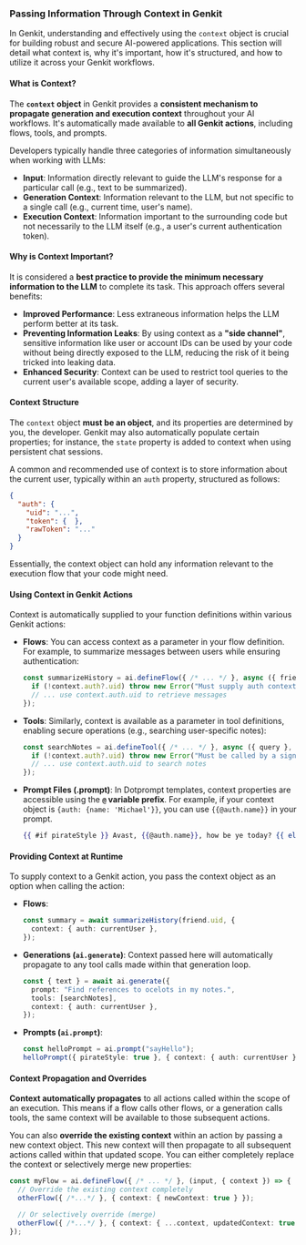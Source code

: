 ### Passing Information Through Context in Genkit

In Genkit, understanding and effectively using the `context` object is crucial for building robust and secure AI-powered applications. This section will detail what context is, why it's important, how it's structured, and how to utilize it across your Genkit workflows.

#### What is Context?
The **`context` object** in Genkit provides a **consistent mechanism to propagate generation and execution context** throughout your AI workflows. It's automatically made available to **all Genkit actions**, including flows, tools, and prompts.

Developers typically handle three categories of information simultaneously when working with LLMs:
*   **Input**: Information directly relevant to guide the LLM's response for a particular call (e.g., text to be summarized).
*   **Generation Context**: Information relevant to the LLM, but not specific to a single call (e.g., current time, user's name).
*   **Execution Context**: Information important to the surrounding code but not necessarily to the LLM itself (e.g., a user's current authentication token).

#### Why is Context Important?
It is considered a **best practice to provide the minimum necessary information to the LLM** to complete its task. This approach offers several benefits:
*   **Improved Performance**: Less extraneous information helps the LLM perform better at its task.
*   **Preventing Information Leaks**: By using context as a **"side channel"**, sensitive information like user or account IDs can be used by your code without being directly exposed to the LLM, reducing the risk of it being tricked into leaking data.
*   **Enhanced Security**: Context can be used to restrict tool queries to the current user's available scope, adding a layer of security.

#### Context Structure
The `context` object **must be an object**, and its properties are determined by you, the developer. Genkit may also automatically populate certain properties; for instance, the `state` property is added to context when using persistent chat sessions.

A common and recommended use of context is to store information about the current user, typically within an `auth` property, structured as follows:
```json
{
  "auth": {
    "uid": "...",
    "token": {  },
    "rawToken": "..."
  }
}
```
Essentially, the context object can hold any information relevant to the execution flow that your code might need.

#### Using Context in Genkit Actions
Context is automatically supplied to your function definitions within various Genkit actions:

*   **Flows**: You can access context as a parameter in your flow definition. For example, to summarize messages between users while ensuring authentication:
    ```typescript
    const summarizeHistory = ai.defineFlow({ /* ... */ }, async ({ friendUid }, { context }) => {
      if (!context.auth?.uid) throw new Error("Must supply auth context.");
      // ... use context.auth.uid to retrieve messages
    });
    ```
*   **Tools**: Similarly, context is available as a parameter in tool definitions, enabling secure operations (e.g., searching user-specific notes):
    ```typescript
    const searchNotes = ai.defineTool({ /* ... */ }, async ({ query }, { context }) => {
      if (!context.auth?.uid) throw new Error("Must be called by a signed-in user.");
      // ... use context.auth.uid to search notes
    });
    ```
*   **Prompt Files (.prompt)**: In Dotprompt templates, context properties are accessible using the **`@` variable prefix**. For example, if your context object is `{auth: {name: 'Michael'}}`, you can use `{{@auth.name}}` in your prompt.
    ```handlebars
    {{ #if pirateStyle }} Avast, {{@auth.name}}, how be ye today? {{ else }} Hello, {{@auth.name}}, how are you today? {{ /if }}
    ```

#### Providing Context at Runtime
To supply context to a Genkit action, you pass the context object as an option when calling the action:

*   **Flows**:
    ```typescript
    const summary = await summarizeHistory(friend.uid, {
      context: { auth: currentUser },
    });
    ```
*   **Generations (`ai.generate`)**: Context passed here will automatically propagate to any tool calls made within that generation loop.
    ```typescript
    const { text } = await ai.generate({
      prompt: "Find references to ocelots in my notes.",
      tools: [searchNotes],
      context: { auth: currentUser },
    });
    ```
*   **Prompts (`ai.prompt`)**:
    ```typescript
    const helloPrompt = ai.prompt("sayHello");
    helloPrompt({ pirateStyle: true }, { context: { auth: currentUser } });
    ```

#### Context Propagation and Overrides
**Context automatically propagates** to all actions called within the scope of an execution. This means if a flow calls other flows, or a generation calls tools, the same context will be available to those subsequent actions.

You can also **override the existing context** within an action by passing a new context object. This new context will then propagate to all subsequent actions called within that updated scope. You can either completely replace the context or selectively merge new properties:
```typescript
const myFlow = ai.defineFlow({ /* ... */ }, (input, { context }) => {
  // Override the existing context completely
  otherFlow({ /*...*/ }, { context: { newContext: true } });

  // Or selectively override (merge)
  otherFlow({ /*...*/ }, { context: { ...context, updatedContext: true } });
});
```
